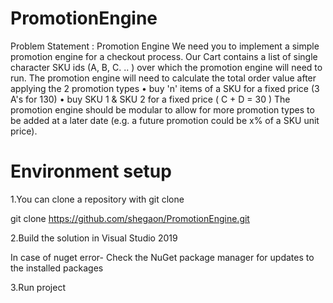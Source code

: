 # PromotionEngine
Problem Statement : Promotion Engine We need you to implement a simple promotion engine for a checkout process. Our Cart contains a list of single character SKU ids (A, B, C. .. ) over which the promotion engine will need to run. The promotion engine will need to calculate the total order value after applying the 2 promotion types • buy 'n' items of a SKU for a fixed price (3 A's for 130) • buy SKU 1 & SKU 2 for a fixed price ( C + D = 30 ) The promotion engine should be modular to allow for more promotion types to be added at a later date (e.g. a future promotion could be x% of a SKU unit price).

# Environment setup

1.You can clone a repository with git clone

git clone https://github.com/shegaon/PromotionEngine.git

2.Build the solution in Visual Studio 2019

In case of nuget error- Check the NuGet package manager for updates to the installed packages

3.Run project
